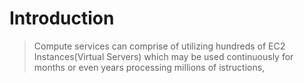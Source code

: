 # Introduction
>Compute services can comprise of utilizing hundreds of EC2 Instances(Virtual Servers) which may be used continuously for months or even years processing millions of istructions,

>